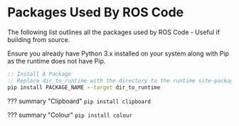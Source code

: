 # Packages Used By ROS Code

The following list outlines all the packages used by ROS Code - Useful if building from source.

Ensure you already have Python 3.x installed on your system along with Pip as the runtime does not have Pip.

```bat
:: Install A Package
:: Replace dir_to_runtime with the directory to the runtime site-packages folder - for example: C:\ROS-Code\runtime\win\Lib\site-packages
pip install PACKAGE_NAME --target dir_to_runtime
```

??? summary "Clipboard"
    `pip install clipboard`

??? summary "Colour"
    `pip install colour`
